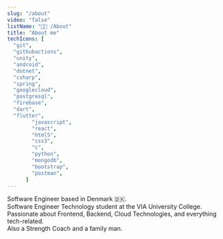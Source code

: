 ```yaml
---
slug: "/about"
video: "false"
listName: "👨‍💻 /About"
title: "About me"
techIcons: [
  "git",
  "githubactions",
  "unity",
  "android",
  "dotnet",
  "csharp",
  "spring",
  "googlecloud",
  "postgresql",
  "firebase",
  "dart",
  "flutter",
        "javascript",
        "react", 
        "html5",
        "css3",
        "c",
        "python",
        "mongodb",
        "bootstrap", 
        "postman",
      ]
---
```


Software Engineer based in Denmark 🇩🇰.<br>
Software Engineer Technology student at the VIA University College.<br>
Passionate about Frontend, Backend, Cloud Technologies, and everything tech-related.<br>
Also a Strength Coach and a family man.
